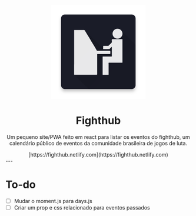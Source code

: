 <p align="center">
  <img width="256" height="256" src="./src/images/icon.png">
</p>

<h1 align="center">Fighthub</h1>
<p align="center">Um pequeno site/PWA feito em react para listar os eventos do fighthub, um calendário público de eventos da comunidade brasileira de jogos de luta.</p>

<center>[https://fighthub.netlify.com](https://fighthub.netlify.com)</center>
---

# To-do
- [ ] Mudar o moment.js para days.js
- [ ] Criar um prop e css relacionado para eventos passados
